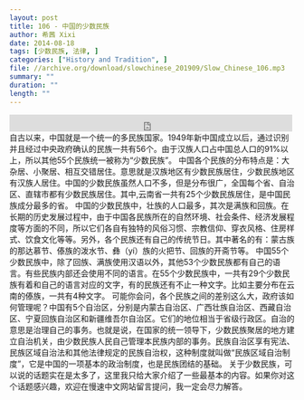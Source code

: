```yaml
---
layout: post
title: 106 - 中国的少数民族
author: 希茜 Xixi
date: 2014-08-18
tags: [少数民族, 法律, ]
categories: ["History and Tradition", ]
file: //archive.org/download/slowchinese_201909/Slow_Chinese_106.mp3
summary: ""
duration: ""
length: ""
---
```


<iframe src="https://archive.org/embed/slowchinese_201909/Slow_Chinese_106.mp3" width="500" height="30" frameborder="0" webkitallowfullscreen="true" mozallowfullscreen="true" allowfullscreen></iframe>
自古以来，中国就是一个统一的多民族国家。1949年新中国成立以后，通过识别并且经过中央政府确认的民族一共有56个。由于汉族人口占中国总人口的91%以上，所以其他55个民族统一被称为“少数民族”。
中国各个民族的分布特点是：大杂居、小聚居、相互交错居住。意思就是汉族地区有少数民族居住，少数民族地区有汉族人居住。中国的少数民族虽然人口不多，但是分布很广，全国每个省、自治区、直辖市都有少数民族居住。其中,云南省一共有25个少数民族居住，是中国民族成分最多的省。
中国的少数民族中，壮族的人口最多，其次是满族和回族。在长期的历史发展过程中，由于中国各民族所在的自然环境、社会条件、经济发展程度等方面的不同，所以它们各自有独特的风俗习惯、宗教信仰、穿衣风格、住房样式、饮食文化等等。另外，各个民族还有自己的传统节日。其中著名的有：蒙古族的那达慕节、傣族的泼水节、彝（yí）族的火把节、回族的开斋节等。
中国55个少数民族中，除了回族、满族使用汉语以外，其他53个少数民族都有自己的语言。有些民族内部还会使用不同的语言。在55个少数民族中，一共有29个少数民族有着和自己的语言对应的文字，有的民族还有不止一种文字。比如主要分布在云南的傣族，一共有4种文字。
可能你会问，各个民族之间的差别这么大，政府该如何管理呢？中国有5个自治区，分别是内蒙古自治区、广西壮族自治区、西藏自治区、宁夏回族自治区和新疆维吾尔自治区。它们的地位相当于省级行政区。自治的意思是治理自己的事务。也就是说，在国家的统一领导下，少数民族聚居的地方建立自治机关，由少数民族人民自己管理本民族内部的事务。民族自治区享有宪法、民族区域自治法和其他法律规定的民族自治权，这种制度就叫做“民族区域自治制度”，它是中国的一项基本的政治制度，也是民族团结的基础。
关于少数民族，可以说的话题实在是太多了，这里我只给大家介绍了一些最基本的内容。如果你对这个话题感兴趣，欢迎在慢速中文网站留言提问，我一定会尽力解答。
